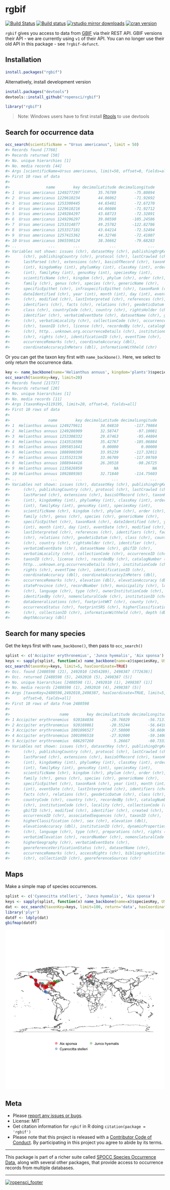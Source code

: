 rgbif
=====



[![Build Status](https://api.travis-ci.org/ropensci/rgbif.png?branch=master)](https://travis-ci.org/ropensci/rgbif)
[![Build status](https://ci.appveyor.com/api/projects/status/jili6du1ssi4ktbg/branch/master)](https://ci.appveyor.com/project/sckott/rgbif/branch/master)
[![rstudio mirror downloads](http://cranlogs.r-pkg.org/badges/rgbif)](https://github.com/metacran/cranlogs.app)
[![cran version](http://www.r-pkg.org/badges/version/rgbif)](https://cran.r-project.org/package=rgbif)

`rgbif` gives you access to data from [GBIF](http://www.gbif.org/) via their REST API. GBIF versions their API - we are currently using `v1` of their API. You can no longer use their old API in this package - see `?rgbif-defunct`.

## Installation


```r
install.packages("rgbif")
```

Alternatively, install development version


```r
install.packages("devtools")
devtools::install_github("ropensci/rgbif")
```


```r
library("rgbif")
```

> Note: Windows users have to first install [Rtools](http://cran.r-project.org/bin/windows/Rtools/) to use devtools

## Search for occurrence data


```r
occ_search(scientificName = "Ursus americanus", limit = 50)
#> Records found [7760] 
#> Records returned [50] 
#> No. unique hierarchies [1] 
#> No. media records [44] 
#> Args [scientificName=Ursus americanus, limit=50, offset=0, fields=all] 
#> First 10 rows of data
#> 
#>                name        key decimalLatitude decimalLongitude
#> 1  Ursus americanus 1249277297        35.76789        -75.80894
#> 2  Ursus americanus 1229610234        44.06062        -71.92692
#> 3  Ursus americanus 1253300445        44.65481        -72.67270
#> 4  Ursus americanus 1229610216        44.06086        -71.92712
#> 5  Ursus americanus 1249284297        43.68723        -72.32891
#> 6  Ursus americanus 1249296297        39.08590       -105.24586
#> 7  Ursus americanus 1253314877        49.25782       -122.82786
#> 8  Ursus americanus 1253317181        43.64214        -72.52494
#> 9  Ursus americanus 1257415362        44.32746        -72.41007
#> 10 Ursus americanus 1065590124        38.36662        -79.68283
#> ..              ...        ...             ...              ...
#> Variables not shown: issues (chr), datasetKey (chr), publishingOrgKey
#>      (chr), publishingCountry (chr), protocol (chr), lastCrawled (chr),
#>      lastParsed (chr), extensions (chr), basisOfRecord (chr), taxonKey
#>      (int), kingdomKey (int), phylumKey (int), classKey (int), orderKey
#>      (int), familyKey (int), genusKey (int), speciesKey (int),
#>      scientificName (chr), kingdom (chr), phylum (chr), order (chr),
#>      family (chr), genus (chr), species (chr), genericName (chr),
#>      specificEpithet (chr), infraspecificEpithet (chr), taxonRank (chr),
#>      dateIdentified (chr), year (int), month (int), day (int), eventDate
#>      (chr), modified (chr), lastInterpreted (chr), references (chr),
#>      identifiers (chr), facts (chr), relations (chr), geodeticDatum (chr),
#>      class (chr), countryCode (chr), country (chr), rightsHolder (chr),
#>      identifier (chr), verbatimEventDate (chr), datasetName (chr), gbifID
#>      (chr), verbatimLocality (chr), collectionCode (chr), occurrenceID
#>      (chr), taxonID (chr), license (chr), recordedBy (chr), catalogNumber
#>      (chr), http...unknown.org.occurrenceDetails (chr), institutionCode
#>      (chr), rights (chr), identificationID (chr), eventTime (chr),
#>      occurrenceRemarks (chr), coordinateAccuracy (dbl),
#>      coordinateAccuracyInMeters (dbl), informationWithheld (chr)
```

Or you can get the taxon key first with `name_backbone()`. Here, we select to only return the occurrence data.


```r
key <- name_backbone(name='Helianthus annuus', kingdom='plants')$speciesKey
occ_search(taxonKey=key, limit=20)
#> Records found [21737] 
#> Records returned [20] 
#> No. unique hierarchies [1] 
#> No. media records [11] 
#> Args [taxonKey=3119195, limit=20, offset=0, fields=all] 
#> First 10 rows of data
#> 
#>                 name        key decimalLatitude decimalLongitude
#> 1  Helianthus annuus 1249279611        34.04810       -117.79884
#> 2  Helianthus annuus 1249286909        32.58747        -97.10081
#> 3  Helianthus annuus 1253308332        29.67463        -95.44804
#> 4  Helianthus annuus 1143516596        35.42767       -105.06884
#> 5  Helianthus annuus 1095851641         0.00000          0.00000
#> 6  Helianthus annuus 1088900309        33.95239       -117.32011
#> 7  Helianthus annuus 1135523136        33.96709       -117.99769
#> 8  Helianthus annuus 1088944416        26.20518        -98.26725
#> 9  Helianthus annuus 1135826959              NA               NA
#> 10 Helianthus annuus 1092889365        32.71840       -114.75603
#> ..               ...        ...             ...              ...
#> Variables not shown: issues (chr), datasetKey (chr), publishingOrgKey
#>      (chr), publishingCountry (chr), protocol (chr), lastCrawled (chr),
#>      lastParsed (chr), extensions (chr), basisOfRecord (chr), taxonKey
#>      (int), kingdomKey (int), phylumKey (int), classKey (int), orderKey
#>      (int), familyKey (int), genusKey (int), speciesKey (int),
#>      scientificName (chr), kingdom (chr), phylum (chr), order (chr),
#>      family (chr), genus (chr), species (chr), genericName (chr),
#>      specificEpithet (chr), taxonRank (chr), dateIdentified (chr), year
#>      (int), month (int), day (int), eventDate (chr), modified (chr),
#>      lastInterpreted (chr), references (chr), identifiers (chr), facts
#>      (chr), relations (chr), geodeticDatum (chr), class (chr), countryCode
#>      (chr), country (chr), rightsHolder (chr), identifier (chr),
#>      verbatimEventDate (chr), datasetName (chr), gbifID (chr),
#>      verbatimLocality (chr), collectionCode (chr), occurrenceID (chr),
#>      taxonID (chr), license (chr), recordedBy (chr), catalogNumber (chr),
#>      http...unknown.org.occurrenceDetails (chr), institutionCode (chr),
#>      rights (chr), eventTime (chr), identificationID (chr),
#>      coordinateAccuracy (dbl), coordinateAccuracyInMeters (dbl),
#>      occurrenceRemarks (chr), elevation (dbl), elevationAccuracy (dbl),
#>      stateProvince (chr), recordNumber (chr), municipality (chr), locality
#>      (chr), language (chr), type (chr), ownerInstitutionCode (chr),
#>      identifiedBy (chr), nomenclaturalCode (chr), institutionID (chr),
#>      dataGeneralizations (chr), footprintWKT (chr), county (chr),
#>      occurrenceStatus (chr), footprintSRS (chr), higherClassification
#>      (chr), collectionID (chr), informationWithheld (chr), depth (dbl),
#>      depthAccuracy (dbl)
```

## Search for many species

Get the keys first with `name_backbone()`, then pass to `occ_search()`


```r
splist <- c('Accipiter erythronemius', 'Junco hyemalis', 'Aix sponsa')
keys <- sapply(splist, function(x) name_backbone(name=x)$speciesKey, USE.NAMES=FALSE)
occ_search(taxonKey=keys, limit=5, hasCoordinate=TRUE)
#> Occ. found [2480598 (21), 2492010 (2454289), 2498387 (772636)] 
#> Occ. returned [2480598 (5), 2492010 (5), 2498387 (5)] 
#> No. unique hierarchies [2480598 (1), 2492010 (1), 2498387 (1)] 
#> No. media records [2480598 (1), 2492010 (4), 2498387 (5)] 
#> Args [taxonKey=2480598,2492010,2498387, hasCoordinate=TRUE, limit=5,
#>      offset=0, fields=all] 
#> First 10 rows of data from 2480598
#> 
#>                      name        key decimalLatitude decimalLongitude
#> 1 Accipiter erythronemius  920184036       -20.76029        -56.71314
#> 2 Accipiter erythronemius  920169861       -20.55244        -56.64104
#> 3 Accipiter erythronemius 1001096527       -27.58000        -58.66000
#> 4 Accipiter erythronemius 1001096518       -27.92000        -59.14000
#> 5 Accipiter erythronemius  686297260         5.26667        -60.73333
#> Variables not shown: issues (chr), datasetKey (chr), publishingOrgKey
#>      (chr), publishingCountry (chr), protocol (chr), lastCrawled (chr),
#>      lastParsed (chr), extensions (chr), basisOfRecord (chr), taxonKey
#>      (int), kingdomKey (int), phylumKey (int), classKey (int), orderKey
#>      (int), familyKey (int), genusKey (int), speciesKey (int),
#>      scientificName (chr), kingdom (chr), phylum (chr), order (chr),
#>      family (chr), genus (chr), species (chr), genericName (chr),
#>      specificEpithet (chr), taxonRank (chr), year (int), month (int), day
#>      (int), eventDate (chr), lastInterpreted (chr), identifiers (chr),
#>      facts (chr), relations (chr), geodeticDatum (chr), class (chr),
#>      countryCode (chr), country (chr), recordedBy (chr), catalogNumber
#>      (chr), institutionCode (chr), locality (chr), collectionCode (chr),
#>      gbifID (chr), modified (chr), identifier (chr), created (chr),
#>      occurrenceID (chr), associatedSequences (chr), taxonID (chr),
#>      higherClassification (chr), sex (chr), elevation (dbl),
#>      elevationAccuracy (dbl), institutionID (chr), dynamicProperties
#>      (chr), language (chr), type (chr), preparations (chr), rights (chr),
#>      verbatimElevation (chr), recordNumber (chr), nomenclaturalCode (chr),
#>      higherGeography (chr), verbatimEventDate (chr),
#>      georeferenceVerificationStatus (chr), datasetName (chr),
#>      occurrenceRemarks (chr), accessRights (chr), bibliographicCitation
#>      (chr), collectionID (chr), georeferenceSources (chr)
```

## Maps

Make a simple map of species occurrences.


```r
splist <- c('Cyanocitta stelleri', 'Junco hyemalis', 'Aix sponsa')
keys <- sapply(splist, function(x) name_backbone(name=x)$speciesKey, USE.NAMES=FALSE)
dat <- occ_search(taxonKey=keys, limit=100, return='data', hasCoordinate=TRUE)
library('plyr')
datdf <- ldply(dat)
gbifmap(datdf)
```

![plot of chunk unnamed-chunk-8](inst/assets/img/unnamed-chunk-8-1.png)

## Meta

* Please [report any issues or bugs](https://github.com/ropensci/rgbif/issues).
* License: MIT
* Get citation information for `rgbif` in R doing `citation(package = 'rgbif')`
* Please note that this project is released with a [Contributor Code of Conduct](CONDUCT.md). By participating in this project you agree to abide by its terms.

- - -

This package is part of a richer suite called [SPOCC Species Occurrence Data](https://github.com/ropensci/spocc), along with several other packages, that provide access to occurrence records from multiple databases.

- - -

[![ropensci_footer](http://ropensci.org/public_images/github_footer.png)](http://ropensci.org)
